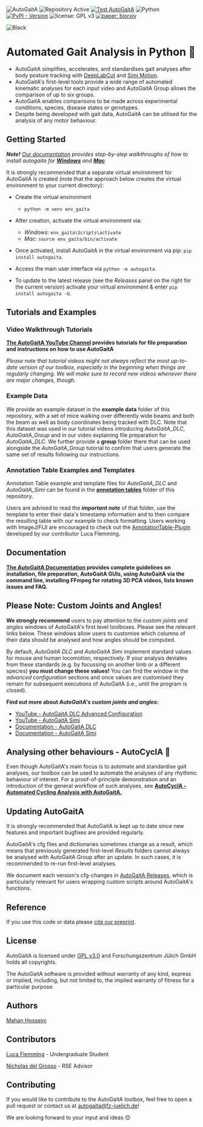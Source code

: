 ![AutoGaitA](https://github.com/mahan-hosseini/AutoGaitA/blob/main/res/autogaita_logo.png?raw=true)
![Repository Active](https://www.repostatus.org/badges/latest/active.svg)
[![Test AutoGaitA](https://github.com/mahan-hosseini/AutoGaitA/actions/workflows/auto_test_gaita.yml/badge.svg)](https://github.com/mahan-hosseini/AutoGaitA/actions/workflows/auto_test_gaita.yml)
![Python](https://img.shields.io/badge/python-v3.10+-blue.svg)
[![PyPI - Version](https://img.shields.io/pypi/v/autogaita)](https://pypi.org/project/autogaita/)
![license: GPL v3](https://img.shields.io/badge/license-GPLv3-blue.svg)
[![paper: biorxiv](https://img.shields.io/badge/paper-biorxiv-blue)](https://doi.org/10.1101/2024.04.14.589409) 

![Black](https://img.shields.io/badge/code%20style-black-000000.svg)
# Automated Gait Analysis in Python 🐸

- AutoGaitA simplifies, accelerates, and standardises gait analyses after body posture tracking with [DeepLabCut](https://github.com/DeepLabCut/DeepLabCut) and [Simi Motion](http://www.simi.com/en/products/movement-analysis/simi-motion-2d3d.html?type=rss%2F). 
- AutoGaitA's first-level tools provide a wide range of automated kinematic analyses for each input video and AutoGaitA Group allows the comparison of up to six groups. 
- AutoGaitA enables comparisons to be made across experimental conditions, species, disease states or genotypes. 
- Despite being developed with gait data, AutoGaitA can be utilised for the analysis of any motor behaviour.

## Getting Started

***Note!** [Our documentation](https://docs.google.com/document/d/1Y4wrrsjs0ybLDKPzE2LAatqPDq9jtwjIuk4M0jRZ3wE/edit?usp=sharing) provides step-by-step walkthroughs of how to install autogaita for **[Windows](https://docs.google.com/document/d/1Y4wrrsjs0ybLDKPzE2LAatqPDq9jtwjIuk4M0jRZ3wE/edit#heading=h.28j6wu2vamre)** and **[Mac](https://docs.google.com/document/d/1Y4wrrsjs0ybLDKPzE2LAatqPDq9jtwjIuk4M0jRZ3wE/edit)***

It is strongly recommended that a separate virtual environment for AutoGaitA is created (note that the approach below creates the virtual environment to your current directory):

- Create the virtual environment
    - `python -m venv env_gaita`

- After creation, activate the virtual environment via:
    - *Windows:* `env_gaita\Scripts\activate`
    - *Mac:* `source env_gaita/bin/activate`

- Once activated, install AutoGaitA in the virtual environment via pip: `pip install autogaita`.

- Access the main user interface via `python -m autogaita`.

- To update to the latest release (see the *Releases* panel on the right for the current version) activate your virtual environment & enter `pip install autogaita -U`. 

## Tutorials and Examples

### Video Walkthrough Tutorials

**[The AutoGaitA YouTube Channel](https://youtube.com/playlist?list=PLCn5T7K_H8K56NIcEsfDK664OP7cN_Bad&si=mV5p2--nYvbofkPh) provides tutorials for file preparation and instructions on how to use AutoGaitA**

*Please note that tutorial videos might not always reflect the most up-to-date version of our toolbox, especially in the beginning when things are regularly changing. We will make sure to record new videos whenever there are major changes, though.*

### Example Data
We provide an example dataset in the **example data** folder of this repository, with a set of mice walking over differently wide beams and both the beam as well as body coordinates being tracked with DLC. Note that this dataset was used in our tutorial videos introducing *AutoGaitA_DLC*, *AutoGaitA_Group* and in our video explaining file preparation for *AutoGaitA_DLC*.  We further provide a **group** folder there that can be used alongside the *AutoGaitA_Group* tutorial to confirm that users generate the same set of results following our instructions.

### Annotation Table Examples and Templates
Annotation Table example and template files for *AutoGaitA_DLC* and *AutoGaitA_Simi* can be found in the [**annotation tables**](https://github.com/mahan-hosseini/AutoGaitA/tree/main/annotation%20tables) folder of this repository.

Users are advised to read the ***important note*** of that folder, use the template to enter their data's timestamp information and to then compare the resulting table with our example to check formatting. Users working with ImageJ/FIJI are encouraged to check out the [AnnotationTable-Plugin](https://github.com/luca-flemming/AnnotationTable-Plugin) developed by our contributor Luca Flemming.

## Documentation

**[The AutoGaitA Documentation](https://docs.google.com/document/d/1Y4wrrsjs0ybLDKPzE2LAatqPDq9jtwjIuk4M0jRZ3wE/edit?usp=sharing) provides complete guidelines on installation, file preparation, AutoGaitA GUIs, using AutoGaitA via the command line, installing FFmpeg for rotating 3D PCA videos, lists known issues and FAQ.**  

## Please Note: Custom Joints and Angles!
**We strongly recommend** users to pay attention to the *custom joints and angles* windows of AutoGaitA's first level toolboxes. Please see the relevant links below. These windows allow users to customise which columns of their data should be analysed and how angles should be computed. 

By default, *AutoGaitA DLC* and *AutoGaitA Simi* implement standard values for mouse and human locomotion, respectively. If your analysis deviates from these standards (e.g. by focussing on another limb or a different species) **you must change these values!** You can find the window in the *advanced configuration* sections and once values are customised they remain for subsequent executions of AutoGaitA (i.e., until the program is closed). 

**Find out more about *AutoGaitA's custom joints and angles:***
- [YouTube - AutoGaitA DLC Advanced Configuration](https://youtu.be/YABoQMOqChk?feature=shared) 
- [YouTube - AutoGaitA Simi](https://youtu.be/fJhnjrJbA5c?feature=shared) 
- [Documentation - AutoGaitA DLC](https://docs.google.com/document/d/1Y4wrrsjs0ybLDKPzE2LAatqPDq9jtwjIuk4M0jRZ3wE/edit#heading=h.20bg7b7ymt0b)
- [Documentation - AutoGaitA Simi](https://docs.google.com/document/d/1Y4wrrsjs0ybLDKPzE2LAatqPDq9jtwjIuk4M0jRZ3wE/edit#heading=h.uz61bpmua7qz)

## Analysing other behaviours - AutoCyclA 🚴
Even though AutoGaitA's main focus is to automate and standardise gait analyses, our toolbox can be used to automate the analyses of any rhythmic behaviour of interest. For a proof-of-principle demonstration and an introduction of the general workflow of such analyses, see **[AutoCyclA - Automated Cycling Analysis with AutoGaitA.](https://github.com/mahan-hosseini/AutoGaitA/tree/main/autocycla)**

## Updating AutoGaitA
It is strongly recommended that AutoGaitA is kept up to date since new features and important bugfixes are provided regularly. 

AutoGaitA's cfg files and dictionaries sometimes change as a result, which means that previously generated first-level *Results* folders cannot always be analysed with AutoGaitA Group after an update. In such cases, it is recommended to re-run first-level analyses. 

We document each version's cfg-changes in [AutoGaitA Releases](https://github.com/mahan-hosseini/AutoGaitA/releases), which is particularly relevant for users wrapping custom scripts around AutoGaitA's functions.

## Reference
If you use this code or data please [cite our preprint](https://www.biorxiv.org/content/10.1101/2024.04.14.589409v1).

## License
AutoGaitA is licensed under [GPL v3.0](https://github.com/mahan-hosseini/AutoGaitA/blob/main/LICENSE) and Forschungszentrum Jülich GmbH holds all copyrights. 

The AutoGaitA software is provided without warranty of any kind, express or implied, including, but not limited to, the implied warranty of fitness for a particular purpose.

## Authors
[Mahan Hosseini](https://github.com/mahan-hosseini)

## Contributors
[Luca Flemming](https://github.com/luca-flemming) - Undergraduate Student

[Nicholas del Grosso](https://github.com/nickdelgrosso) - RSE Advisor

## Contributing
If you would like to contribute to the AutoGaitA toolbox, feel free to open a pull request or contact us at autogaita@fz-juelich.de! 

We are looking forward to your input and ideas 😊
